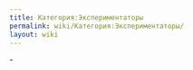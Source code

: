 ```yaml
---
title: Категория:Экспериментаторы
permalink: wiki/Категория:Экспериментаторы/
layout: wiki
---
```


\-
